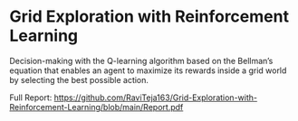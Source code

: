 # Grid Exploration with Reinforcement Learning

Decision-making with the Q-learning algorithm based on the Bellman’s equation that enables an agent to maximize its rewards inside a grid world by selecting the best possible action.

Full Report: https://github.com/RaviTeja163/Grid-Exploration-with-Reinforcement-Learning/blob/main/Report.pdf

